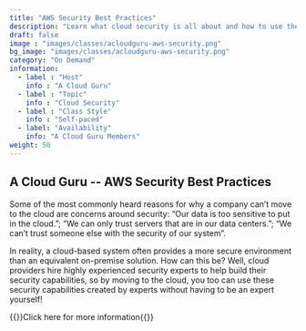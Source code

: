 ```yaml
---
title: "AWS Security Best Practices"
description: "Learn what cloud security is all about and how to use the principle of shared responsibility to build a secure environment for your applications within the AWS Cloud ecosystem."
draft: false
image : "images/classes/acloudguru-aws-security.png"
bg_image: "images/classes/acloudguru-aws-security.png"
category: "On Demand"
information:
  - label : "Host"
    info : "A Cloud Guru"
  - label : "Topic"
    info : "Cloud Security"
  - label : "Class Style"
    info : "Self-paced"
  - label: "Availability"
    info: "A Cloud Guru Members"
weight: 50
---
```


## A Cloud Guru -- AWS Security Best Practices

Some of the most commonly heard reasons for why a company can’t move to the cloud are concerns around security: “Our data is too sensitive to put in the cloud.”; “We can only trust servers that are in our data centers.”; “We can’t trust someone else with the security of our system”.

In reality, a cloud-based system often provides a more secure environment than an equivalent on-premise solution. How can this be? Well, cloud providers hire highly experienced security experts to help build their security capabilities, so by moving to the cloud, you too can use these security capabilities created by experts without having to be an expert yourself!

{{<extlink class="btn btn-small" url="https://acloud.guru/learn/aws-security-best-practices">}}Click here for more information{{</extlink>}}